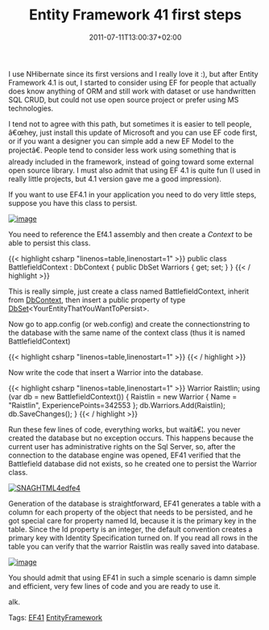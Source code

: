 ﻿---
title: "Entity Framework 41 first steps"
description: ""
date: 2011-07-11T13:00:37+02:00
draft: false
tags: [EF41]
categories: [Entity Framework]
---
I use NHibernate since its first versions and I really love it :), but after Entity Framework 4.1 is out, I started to consider using EF for people that actually does know anything of ORM and still work with dataset or use handwritten SQL CRUD, but could not use open source project or prefer using MS technologies.

I tend not to agree with this path, but sometimes it is easier to tell people, â€œhey, just install this update of Microsoft and you can use EF code first, or if you want a designer you can simple add a new EF Model to the projectâ€. People tend to consider less work using something that is already included in the framework, instead of going toward some external open source library. I must also admit that using EF 4.1 is quite fun (I used in really little projects, but 4.1 version gave me a good impression).

If you want to use EF4.1 in your application you need to do very little steps, suppose you have this class to persist.

[![image](https://www.codewrecks.com/blog/wp-content/uploads/2011/07/image_thumb.png "image")](https://www.codewrecks.com/blog/wp-content/uploads/2011/07/image.png)

You need to reference the Ef4.1 assembly and then create a *Context* to be able to persist this class.

{{< highlight csharp "linenos=table,linenostart=1" >}}
public class BattlefieldContext : DbContext
{
public DbSet<Warrior> Warriors { get; set; }
}
{{< / highlight >}}

This is really simple, just create a class named BattlefieldContext, inherit from [DbContext](http://msdn.microsoft.com/query/dev10.query?appId=Dev10IDEF1&amp;l=EN-US&amp;k=k%28SYSTEM.DATA.ENTITY.DBCONTEXT%29;k%28TargetFrameworkMoniker-%22.NETFRAMEWORK%2cVERSION%3dV4.0%22%29;k%28DevLang-CSHARP%29&amp;rd=true), then insert a public property of type [DbSet](http://msdn.microsoft.com/en-us/library/gg696460%28v=VS.103%29.aspx)&lt;YourEntityThatYouWantToPersist&gt;.

Now go to app.config (or web.config) and create the connectionstring to the database with the same name of the context class (thus it is named BattlefieldContext)

{{< highlight csharp "linenos=table,linenostart=1" >}}
<connectionStrings>
<add
name="BattlefieldContext"
providerName="System.Data.SqlClient"
connectionString="Server=localhost\sql2008;Database=Battlefield;Trusted_Connection=true;"/>
</connectionStrings>
{{< / highlight >}}

Now write the code that insert a Warrior into the database.

{{< highlight csharp "linenos=table,linenostart=1" >}}
Warrior Raistlin;
using (var db = new BattlefieldContext())
{
Raistlin = new Warrior { Name = "Raistlin", ExperiencePoints=342553 };
db.Warriors.Add(Raistlin);
db.SaveChanges();
}
{{< / highlight >}}

Run these few lines of code, everything works, but waitâ€¦. you never created the database but no exception occurs. This happens because the current user has administrative rights on the Sql Server, so, after the connection to the database engine was opened, EF41 verified that the Battlefield database did not exists, so he created one to persist the Warrior class.

[![SNAGHTML4edfe4](https://www.codewrecks.com/blog/wp-content/uploads/2011/07/SNAGHTML4edfe4_thumb.png "SNAGHTML4edfe4")](https://www.codewrecks.com/blog/wp-content/uploads/2011/07/SNAGHTML4edfe4.png)

Generation of the database is straightforward, EF41 generates a table with a column for each property of the object that needs to be persisted, and he got special care for property named Id, because it is the primary key in the table. Since the Id property is an integer, the default convention creates a primary key with Identity Specification turned on. If you read all rows in the table you can verify that the warrior Raistlin was really saved into database.

[![image](https://www.codewrecks.com/blog/wp-content/uploads/2011/07/image_thumb1.png "image")](https://www.codewrecks.com/blog/wp-content/uploads/2011/07/image1.png)

You should admit that using EF41 in such a simple scenario is damn simple and efficient, very few lines of code and you are ready to use it.

alk.

Tags: [EF41](http://technorati.com/tag/EF41) [EntityFramework](http://technorati.com/tag/EntityFramework)
